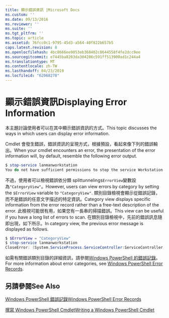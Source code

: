 ```yaml
---
title: 顯示錯誤資訊 |Microsoft Docs
ms.custom: ''
ms.date: 09/13/2016
ms.reviewer: ''
ms.suite: ''
ms.tgt_pltfrm: ''
ms.topic: article
ms.assetid: 76fcc0c1-9795-45d3-a564-40f822b657b5
caps.latest.revision: 8
ms.openlocfilehash: 4bc8666ee9053eb368402c8644558f4fe2dcc9ee
ms.sourcegitcommit: e7445ba8203da304286c591ff513900ad1c244a4
ms.translationtype: MT
ms.contentlocale: zh-TW
ms.lasthandoff: 04/23/2019
ms.locfileid: "62068278"
---
```

# <a name="displaying-error-information"></a><span data-ttu-id="61eff-102">顯示錯誤資訊</span><span class="sxs-lookup"><span data-stu-id="61eff-102">Displaying Error Information</span></span>

<span data-ttu-id="61eff-103">本主題討論使用者可以在其中顯示錯誤資訊的方式。</span><span class="sxs-lookup"><span data-stu-id="61eff-103">This topic discusses the ways in which users can display error information.</span></span>

<span data-ttu-id="61eff-104">Cmdlet 會發生錯誤，錯誤資訊的呈現方式，根據預設，看起來像下列的錯誤輸出。</span><span class="sxs-lookup"><span data-stu-id="61eff-104">When your cmdlet encounters an error, the presentation of the error information will, by default, resemble the following error output.</span></span>

```powershell
$ stop-service lanmanworkstation
You do not have sufficient permissions to stop the service Workstation.
```

<span data-ttu-id="61eff-105">不過，使用者可以檢視錯誤依分類 splittunneling`$ErrorView`變數設為`"CategoryView"`。</span><span class="sxs-lookup"><span data-stu-id="61eff-105">However, users can view errors by category by setting the `$ErrorView` variable to `"CategoryView"`.</span></span> <span data-ttu-id="61eff-106">類別目錄檢視會顯示從錯誤記錄，而不是錯誤的任意文字描述的特定資訊。</span><span class="sxs-lookup"><span data-stu-id="61eff-106">Category view displays specific information from the error record rather than a free-text description of the error.</span></span> <span data-ttu-id="61eff-107">此檢視可能很有用，如果您有一長串的掃描錯誤。</span><span class="sxs-lookup"><span data-stu-id="61eff-107">This view can be useful if you have a long list of errors to scan.</span></span> <span data-ttu-id="61eff-108">在類別目錄檢視中，先前的錯誤訊息隨即出現，如下所示。</span><span class="sxs-lookup"><span data-stu-id="61eff-108">In category view, the previous error message is displayed as follows.</span></span>

```powershell
$ $ErrorView = "CategoryView"
$ stop-service lanmanworkstation
CloseError: (System.ServiceProcess.ServiceController:ServiceController) [stop-service], ServiceCommandException
```

<span data-ttu-id="61eff-109">如需有關錯誤類別目錄的詳細資訊，請參閱[Windows PowerShell 的錯誤記錄](./windows-powershell-error-records.md)。</span><span class="sxs-lookup"><span data-stu-id="61eff-109">For more information about error categories, see [Windows PowerShell Error Records](./windows-powershell-error-records.md).</span></span>

## <a name="see-also"></a><span data-ttu-id="61eff-110">另請參閱</span><span class="sxs-lookup"><span data-stu-id="61eff-110">See Also</span></span>

[<span data-ttu-id="61eff-111">Windows PowerShell 錯誤記錄</span><span class="sxs-lookup"><span data-stu-id="61eff-111">Windows PowerShell Error Records</span></span>](./windows-powershell-error-records.md)

[<span data-ttu-id="61eff-112">撰寫 Windows PowerShell Cmdlet</span><span class="sxs-lookup"><span data-stu-id="61eff-112">Writing a Windows PowerShell Cmdlet</span></span>](./writing-a-windows-powershell-cmdlet.md)
